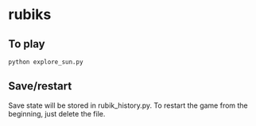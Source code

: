 # rubiks
## To play

    python explore_sun.py

## Save/restart
Save state will be stored in rubik_history.py. To restart the game from the beginning, just delete the file.
